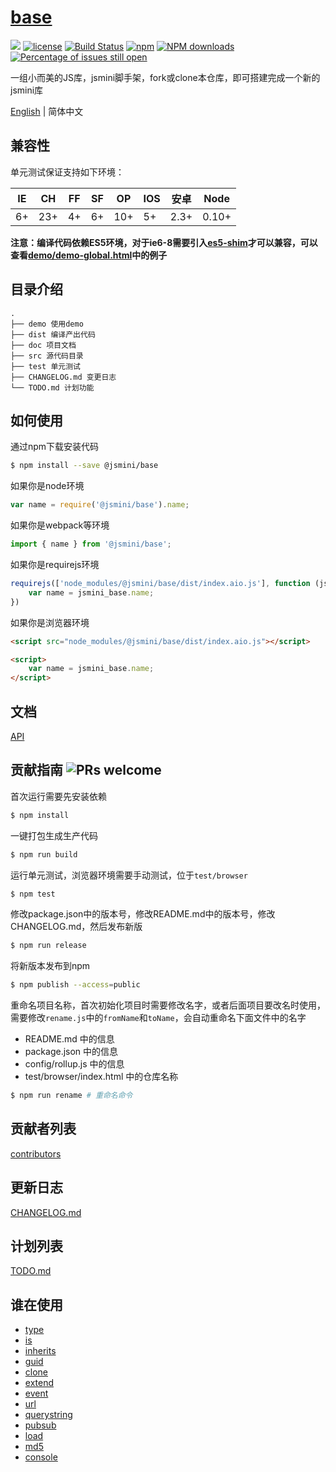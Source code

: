 # [base](https://github.com/jsmini/base) 

[![](https://img.shields.io/badge/Powered%20by-jslib%20base-brightgreen.svg)](https://github.com/yanhaijing/jslib-base)
[![license](https://img.shields.io/badge/license-MIT-blue.svg)](https://github.com/jsmini/base/blob/master/LICENSE)
[![Build Status](https://travis-ci.org/jsmini/base.svg?branch=master)](https://travis-ci.org/jsmini/base)
[![npm](https://img.shields.io/badge/npm-0.1.0-orange.svg)](https://www.npmjs.com/package/@jsmini/base)
[![NPM downloads](http://img.shields.io/npm/dm/@jsmini/base.svg?style=flat-square)](http://www.npmtrends.com/@jsmini/base)
[![Percentage of issues still open](http://isitmaintained.com/badge/open/jsmini/base.svg)](http://isitmaintained.com/project/jsmini/base "Percentage of issues still open")

一组小而美的JS库，jsmini脚手架，fork或clone本仓库，即可搭建完成一个新的jsmini库

[English](./README.md) | 简体中文

## 兼容性
单元测试保证支持如下环境：

| IE   | CH   | FF   | SF   | OP   | IOS  | 安卓   | Node  |
| ---- | ---- | ---- | ---- | ---- | ---- | ---- | ----- |
| 6+   | 23+  | 4+   | 6+   | 10+  | 5+   | 2.3+ | 0.10+ |

**注意：编译代码依赖ES5环境，对于ie6-8需要引入[es5-shim](http://github.com/es-shims/es5-shim/)才可以兼容，可以查看[demo/demo-global.html](./demo/demo-global.html)中的例子**

## 目录介绍

```
.
├── demo 使用demo
├── dist 编译产出代码
├── doc 项目文档
├── src 源代码目录
├── test 单元测试
├── CHANGELOG.md 变更日志
└── TODO.md 计划功能
```

## 如何使用
通过npm下载安装代码

```bash
$ npm install --save @jsmini/base
```

如果你是node环境

```js
var name = require('@jsmini/base').name;
```

如果你是webpack等环境

```js
import { name } from '@jsmini/base';
```

如果你是requirejs环境

```js
requirejs(['node_modules/@jsmini/base/dist/index.aio.js'], function (jsmini_base) {
    var name = jsmini_base.name;
})
```

如果你是浏览器环境

```html
<script src="node_modules/@jsmini/base/dist/index.aio.js"></script>

<script>
    var name = jsmini_base.name;
</script>
```

## 文档
[API](https://github.com/jsmini/base/blob/master/doc/api.md)

## 贡献指南  ![PRs welcome](<https://img.shields.io/badge/PRs-welcome-brightgreen.svg>)
首次运行需要先安装依赖

```bash
$ npm install
```

一键打包生成生产代码

```bash
$ npm run build
```

运行单元测试，浏览器环境需要手动测试，位于`test/browser`

```bash
$ npm test
```

修改package.json中的版本号，修改README.md中的版本号，修改CHANGELOG.md，然后发布新版

```bash
$ npm run release
```

将新版本发布到npm

```bash
$ npm publish --access=public
```

重命名项目名称，首次初始化项目时需要修改名字，或者后面项目要改名时使用，需要修改`rename.js`中的`fromName`和`toName`，会自动重命名下面文件中的名字

- README.md 中的信息
- package.json 中的信息
- config/rollup.js 中的信息
- test/browser/index.html 中的仓库名称

```bash
$ npm run rename # 重命名命令
```

## 贡献者列表
[contributors](https://github.com/jsmini/base/graphs/contributors)

## 更新日志
[CHANGELOG.md](https://github.com/jsmini/base/blob/master/CHANGELOG.md)

## 计划列表
[TODO.md](https://github.com/jsmini/base/blob/master/TODO.md)

## 谁在使用

- [type](https://github.com/jsmini/type)
- [is](https://github.com/jsmini/is)
- [inherits](https://github.com/jsmini/inherits)
- [guid](https://github.com/jsmini/guid)
- [clone](https://github.com/jsmini/clone)
- [extend](https://github.com/jsmini/extend)
- [event](https://github.com/jsmini/event)
- [url](https://github.com/jsmini/url)
- [querystring](https://github.com/jsmini/querystring)
- [pubsub](https://github.com/jsmini/pubsub)
- [load](https://github.com/jsmini/load)
- [md5](https://github.com/jsmini/md5)
- [console](https://github.com/jsmini/console)
